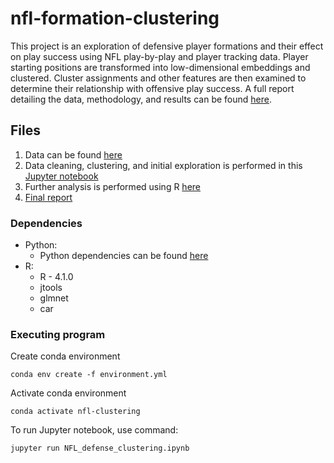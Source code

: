 # nfl-formation-clustering

This project is an exploration of defensive player formations and their effect on play success using NFL play-by-play and player tracking data. Player starting positions are transformed into low-dimensional embeddings and clustered. Cluster assignments and other features are then examined to determine their relationship with offensive play success. A full report detailing the data, methodology, and results can be found [here](https://github.com/DKHowell/nfl-formation-clustering/blob/main/NFL_Clustering_Report.pdf).

## Files

1. Data can be found [here](https://github.com/DKHowell/nfl-formation-clustering/tree/main/Data)
2. Data cleaning, clustering, and initial exploration is performed in this [Jupyter notebook](https://github.com/DKHowell/nfl-formation-clustering/blob/main/NFL_defense_clustering.ipynb)
3. Further analysis is performed using R [here](https://github.com/DKHowell/nfl-formation-clustering/blob/main/ClusterAnalysis.md)
4. [Final report](https://github.com/DKHowell/nfl-formation-clustering/blob/main/NFL_Clustering_Report.pdf)

### Dependencies

* Python:
  * Python dependencies can be found [here](https://github.com/DKHowell/nfl-formation-clustering/blob/main/environment.yml)
* R:
  * R - 4.1.0
  * jtools
  * glmnet
  * car

### Executing program

Create conda environment 

```
conda env create -f environment.yml
```

Activate conda environment

```
conda activate nfl-clustering
```

To run Jupyter notebook, use command:

```
jupyter run NFL_defense_clustering.ipynb
```
